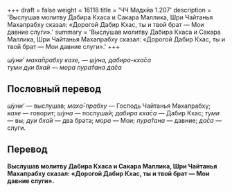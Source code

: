 +++
draft = false
weight = 16118
title = 'ЧЧ Мадхйа 1.207'
description = 'Выслушав молитву Дабира Кхаса и Сакара Маллика, Шри Чайтанья Махапрабху сказал: «Дорогой Дабир Кхас, ты и твой брат — Мои давние слуги».'
summary = 'Выслушав молитву Дабира Кхаса и Сакара Маллика, Шри Чайтанья Махапрабху сказал: «Дорогой Дабир Кхас, ты и твой брат — Мои давние слуги».'
+++

_ш́уни’ маха̄прабху кахе, — ш́уна, дабира-кха̄са  
туми дуи бха̄и — мора пура̄тана да̄са_

## Пословный перевод

_ш́уни’_ — выслушав; _маха̄_\-_прабху_ — Господь Чайтанья Махапрабху; _кахе_ — говорит; _ш́уна_ — послушай; _дабира_ _кха̄са_ — Дабир Кхас; _туми_ — вы; _дуи_ _бха̄и_ — два брата; _мора_ — Мои; _пура̄тана_ — давние; _да̄са_ — слуги.

## Перевод

**Выслушав молитву Дабира Кхаса и Сакара Маллика, Шри Чайтанья Махапрабху сказал: «Дорогой Дабир Кхас, ты и твой брат — Мои давние слуги».**
